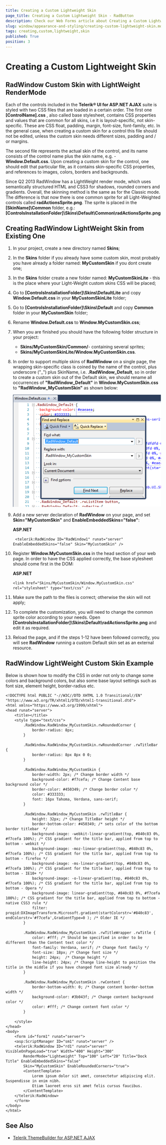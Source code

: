 ```yaml
---
title: Creating a Custom Lightweight Skin
page_title: Creating a Custom Lightweight Skin - RadButton
description: Check our Web Forms article about Creating a Custom Lightweight Skin.
slug: window/appearance-and-styling/creating-custom-lightweight-skin.md
tags: creating,custom,lightweight,skin
published: True
position: 3
---
```


# Creating a Custom Lightweight Skin

## RadWindow Custom Skin with LightWeight RenderMode

Each of the controls included in the **Telerik® UI for ASP.NET AJAX** suite is styled with two CSS files that are loaded in a certain order. The first one **[ControlName].css** , also called base stylesheet, contains CSS properties and values that are common for all skins, i.e it is layout-specific, not skin-specific. These are CSS float, padding, margin, font-size, font-family, etc. In the general case, when creating a custom skin for a control this file should not be edited, unless the custom skin needs different sizes, padding and / or margins. 

The second file represents the actual skin of the control, and its name consists of the control name plus the skin name, e.g. - **Window.Default.css**. Upon creating a custom skin for the control, one should edit that particular file, as it contains skin-specific CSS properties, and references to images, colors, borders and backgrounds. 

Since Q2 2013 RadWindow has a LightWeight render mode, which uses semantically structured HTML and CSS3 for shadows, rounded corners and gradients. Overall, the skinning method is the same as for the Classic mode. The difference is that now there is one common sprite for all Light-Weighted controls called **radActionsSprite.png**. The sprite is placed in the **[SkinName]\Common** folder, e.g.: **[ControlsInstallationFolder]\Skins\Default\Common\radActionsSprite.png**

## Creating RadWindow LightWeight Skin from Existing One

1. In your project, create a new directory named **Skins**; 

2. In the **Skins** folder if you already have some custom skin, most probably you have already a folder named: **MyCustomSkin** if you dont  create one; 

3. In the **Skins** folder create a new folder named: **MyCustomSkinLite** - this is the place where your Light-Weight custom skins CSS will be placed; 

4. Go to **[ControlsInstallationFolder]\Skins\DefaultLite** and copy **Window.Default.css** in your **MyCustomSkinLite** folder; 

5. Go to **[ControlsInstallationFolder]\Skins\Default** and copy **Common** folder in your **MyCustomSkin** folder; 

6. Rename **Window.Default.css** to **Window.MyCustomSkin.css**; 

7. When you are finished you should have the following folder structure in your project:
	* **Skins/MyCustomSkin/Common/**- containing several sprites; 
	* **Skins/MyCustomSkinLite/Window.MyCustomSkin.css**. 


8. In order to support multiple skins of **RadWindow** on a single page, the wrapping skin-specific class is coined by the name of the control, plus underscore ("_") plus SkinName, i.e. **.RadWindow_Default**, so in order to create a custom skin out of the Default skin, we should rename all occurrences of **"RadWindow_Default"** in **Window.MyCustomSkin.css** to **"RadWindow_MyCustomSkin"** as shown below: 

	![Rename Window Light](images/RenameWindowLight.png)

9. Add a new server declaration of **RadWindow** on your page, and set **Skin="MyCustomSkin"** and **EnableEmbeddedSkins="false"**: 

	**ASP.NET**
	
		<telerik:RadWindow ID="RadWindow1" runat="server"  EnableEmbeddedSkins="false" Skin="MyCustomSkin" />
		
10. Register **Window.MyCustomSkin.css** in the head section of your web page. In order to have the CSS applied correctly, the base stylesheet should come first in the DOM:

	**ASP.NET**
	
		<link href="Skins/MyCustomSkin/Window.MyCustomSkin.css" rel="stylesheet" type="text/css" />
		
1. Make sure the path to the files is correct; otherwise the skin will not apply;

2. To complete the customization, you will need to change the common sprite color according to your needs. Open **[ControlsInstallationFolder]\Skins\Default\radActionsSprite.png** and edit it as required. 

3. Reload the page, and if the steps 1-12 have been followed correctly, you will see **RadWindow** running a custom Default skin set as an external resource. 

## RadWindow LightWeight Custom Skin Example

Below is shown how to modify the CSS in order not only to change some colors and background colors, but also some base layout settings such as font size, element height, border-radius etc.

````ASP.NET
<!DOCTYPE html PUBLIC "-//W3C//DTD XHTML 1.0 Transitional//EN" "https://www.w3.org/TR/xhtml1/DTD/xhtml1-transitional.dtd">
<html xmlns="https://www.w3.org/1999/xhtml">
<head runat="server">
    <title></title>
    <style type="text/css">
        .RadWindow.RadWindow_MyCustomSkin.rwRoundedCorner {
            border-radius: 8px;
        }

        .RadWindow.RadWindow_MyCustomSkin.rwRoundedCorner .rwTitleBar {
            border-radius: 8px 8px 0 0;
        }

        .RadWindow.RadWindow_MyCustomSkin {
            border-width: 2px; /* Change border width */
            background-color: #f7cefa; /* Change Content base background color */
            border-color: #450349; /* Change border color */
            color: #333333;
            font: 16px Tahoma, Verdana, sans-serif;
        }

        .RadWindow.RadWindow_MyCustomSkin .rwTitleBar {
            height: 32px; /* Change TitleBar height */
            border-bottom-color: #450349; /* sets color of the bottom border titlebar  */
            background-image: -webkit-linear-gradient(top, #840c83 0%, #f7cefa 100%); /* CSS gradient for the title bar, applied from top to bottom - webkit */
            background-image: -moz-linear-gradient(top, #840c83 0%, #f7cefa 100%); /* CSS gradient for the title bar, applied from top to bottom - firefox */
            background-image: -ms-linear-gradient(top, #840c83 0%, #f7cefa 100%); /* CSS gradient for the title bar, applied from top to bottom - IE10+ */
            background-image: -o-linear-gradient(top, #840c83 0%, #f7cefa 100%); /* CSS gradient for the title bar, applied from top to bottom - Opera */
            background-image: linear-gradient(top, #840c83 0%, #f7cefa 100%); /* CSS gradient for the title bar, applied from top to bottom - native CSS3 rule */
            filter: progid:DXImageTransform.Microsoft.gradient(startColorstr='#840c83', endColorstr='#f7cefa',GradientType=0 ); /* Older IE */
        }

        .RadWindow.RadWindow_MyCustomSkin .rwTitleWrapper .rwTitle {
            color: #fff; /* Should be specified in order to be different than the Content text color */
            font-family: Verdana, serif; /* Change font family */
            font-size: 18px; /* Change font size */
            height: 24px;  /* Change height */
            line-height: 24px; /* Change line-height to position the title in the middle if you have changed font size already */
        }

        .RadWindow.RadWindow_MyCustomSkin .rwContent {
            border-bottom-width: 0; /* Change content border-bottom width */
            background-color: #3b043f; /* Change content background color */
            color: #fff; /* Change content font color */
        }

    </style>
</head>
<body>
    <form id="form1" runat="server">
    <asp:ScriptManager ID="sm1" runat="server" />
    <telerik:RadWindow ID="rd1" runat="server" VisibleOnPageLoad="true" Width="400" Height="300"
        RenderMode="Lightweight" Top="100" Left="20" Title="Dock Title" EnableEmbeddedSkins="false"
        Skin="MyCustomSkin" EnableRoundedCorners="true">
        <ContentTemplate>
            Lorem ipsum dolor sit amet, consectetur adipiscing elit. Suspendisse in enim nibh.
            Etiam laoreet eros sit amet felis cursus faucibus.
        </ContentTemplate>
    </telerik:RadWindow>
    </form>
</body>
</html>
````


## See Also

 * [Telerik ThemeBuilder for ASP.NET AJAX](https://themebuilder.telerik.com/)






